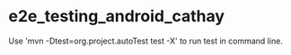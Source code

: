 # e2e_testing_android_cathay
Use 'mvn -Dtest=org.project.autoTest test -X' to run test in command line.
